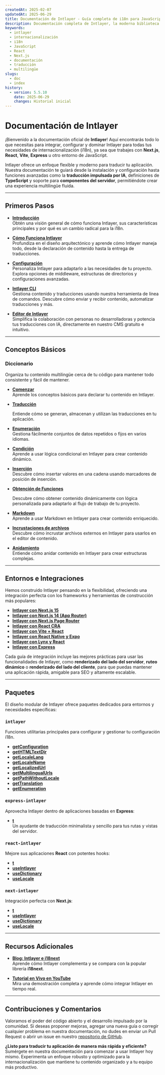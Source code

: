 ```yaml
---
createdAt: 2025-02-07
updatedAt: 2025-06-29
title: Documentación de Intlayer - Guía completa de i18n para JavaScript
description: Documentación completa de Intlayer, la moderna biblioteca de internacionalización para JavaScript, React, Next.js, Express y más frameworks.
keywords:
  - intlayer
  - internacionalización
  - i18n
  - JavaScript
  - React
  - Next.js
  - documentación
  - traducción
  - multilingüe
slugs:
  - doc
  - index
history:
  - version: 5.5.10
    date: 2025-06-29
    changes: Historial inicial
---
```


# Documentación de Intlayer

¡Bienvenido a la documentación oficial de **Intlayer**! Aquí encontrarás todo lo que necesitas para integrar, configurar y dominar Intlayer para todas tus necesidades de internacionalización (i18n), ya sea que trabajes con **Next.js**, **React**, **Vite**, **Express** u otro entorno de JavaScript.

Intlayer ofrece un enfoque flexible y moderno para traducir tu aplicación. Nuestra documentación te guiará desde la instalación y configuración hasta funciones avanzadas como la **traducción impulsada por IA**, definiciones de **TypeScript** y soporte para **componentes del servidor**, permitiéndote crear una experiencia multilingüe fluida.

---

## Primeros Pasos

- **[Introducción](https://github.com/aymericzip/intlayer/blob/main/docs/docs/es/introduction.md)**  
  Obtén una visión general de cómo funciona Intlayer, sus características principales y por qué es un cambio radical para la i18n.

- **[Cómo Funciona Intlayer](https://github.com/aymericzip/intlayer/blob/main/docs/docs/es/how_works_intlayer.md)**  
  Profundiza en el diseño arquitectónico y aprende cómo Intlayer maneja todo, desde la declaración de contenido hasta la entrega de traducciones.

- **[Configuración](https://github.com/aymericzip/intlayer/blob/main/docs/docs/es/configuration.md)**  
  Personaliza Intlayer para adaptarlo a las necesidades de tu proyecto. Explora opciones de middleware, estructuras de directorios y configuraciones avanzadas.

- **[Intlayer CLI](https://github.com/aymericzip/intlayer/blob/main/docs/docs/es/intlayer_cli.md)**  
  Gestiona contenido y traducciones usando nuestra herramienta de línea de comandos. Descubre cómo enviar y recibir contenido, automatizar traducciones y más.

- **[Editor de Intlayer](https://github.com/aymericzip/intlayer/blob/main/docs/docs/es/intlayer_visual_editor.md)**  
  Simplifica la colaboración con personas no desarrolladoras y potencia tus traducciones con IA, directamente en nuestro CMS gratuito e intuitivo.

---

## Conceptos Básicos

### Diccionario

Organiza tu contenido multilingüe cerca de tu código para mantener todo consistente y fácil de mantener.

- **[Comenzar](https://github.com/aymericzip/intlayer/blob/main/docs/docs/es/dictionary/get_started.md)**  
  Aprende los conceptos básicos para declarar tu contenido en Intlayer.

- **[Traducción](https://github.com/aymericzip/intlayer/blob/main/docs/docs/es/dictionary/translation.md)**

  Entiende cómo se generan, almacenan y utilizan las traducciones en tu aplicación.

- **[Enumeración](https://github.com/aymericzip/intlayer/blob/main/docs/docs/es/dictionary/enumeration.md)**  
  Gestiona fácilmente conjuntos de datos repetidos o fijos en varios idiomas.

- **[Condición](https://github.com/aymericzip/intlayer/blob/main/docs/docs/es/dictionary/conditional.md)**  
  Aprende a usar lógica condicional en Intlayer para crear contenido dinámico.

- **[Inserción](https://github.com/aymericzip/intlayer/blob/main/docs/docs/es/dictionary/insertion.md)**  
  Descubre cómo insertar valores en una cadena usando marcadores de posición de inserción.

- **[Obtención de Funciones](https://github.com/aymericzip/intlayer/blob/main/docs/docs/es/dictionary/function_fetching.md)**

  Descubre cómo obtener contenido dinámicamente con lógica personalizada para adaptarlo al flujo de trabajo de tu proyecto.

- **[Markdown](https://github.com/aymericzip/intlayer/blob/main/docs/docs/es/dictionary/markdown.md)**  
  Aprende a usar Markdown en Intlayer para crear contenido enriquecido.

- **[Incrustaciones de archivos](https://github.com/aymericzip/intlayer/blob/main/docs/docs/es/dictionary/file_embeddings.md)**  
  Descubre cómo incrustar archivos externos en Intlayer para usarlos en el editor de contenido.

- **[Anidamiento](https://github.com/aymericzip/intlayer/blob/main/docs/docs/es/dictionary/nesting.md)**  
  Entiende cómo anidar contenido en Intlayer para crear estructuras complejas.

---

## Entornos e Integraciones

Hemos construido Intlayer pensando en la flexibilidad, ofreciendo una integración perfecta con los frameworks y herramientas de construcción más populares:

- **[Intlayer con Next.js 15](https://github.com/aymericzip/intlayer/blob/main/docs/docs/es/intlayer_with_nextjs_15.md)**
- **[Intlayer con Next.js 14 (App Router)](https://github.com/aymericzip/intlayer/blob/main/docs/docs/es/intlayer_with_nextjs_14.md)**
- **[Intlayer con Next.js Page Router](https://github.com/aymericzip/intlayer/blob/main/docs/docs/es/intlayer_with_nextjs_page_router.md)**
- **[Intlayer con React CRA](https://github.com/aymericzip/intlayer/blob/main/docs/docs/es/intlayer_with_create_react_app.md)**
- **[Intlayer con Vite + React](https://github.com/aymericzip/intlayer/blob/main/docs/docs/es/intlayer_with_vite+react.md)**
- **[Intlayer con React Native y Expo](https://github.com/aymericzip/intlayer/blob/main/docs/docs/es/intlayer_with_react_native+expo.md)**
- **[Intlayer con Lynx y React](https://github.com/aymericzip/intlayer/blob/main/docs/docs/es/intlayer_with_lynx+react.md)**
- **[Intlayer con Express](https://github.com/aymericzip/intlayer/blob/main/docs/docs/es/intlayer_with_express.md)**

Cada guía de integración incluye las mejores prácticas para usar las funcionalidades de Intlayer, como **renderizado del lado del servidor**, **ruteo dinámico** o **renderizado del lado del cliente**, para que puedas mantener una aplicación rápida, amigable para SEO y altamente escalable.

---

## Paquetes

El diseño modular de Intlayer ofrece paquetes dedicados para entornos y necesidades específicas:

### `intlayer`

Funciones utilitarias principales para configurar y gestionar tu configuración i18n.

- **[getConfiguration](https://github.com/aymericzip/intlayer/blob/main/docs/docs/es/packages/intlayer/getConfiguration.md)**
- **[getHTMLTextDir](https://github.com/aymericzip/intlayer/blob/main/docs/docs/es/packages/intlayer/getHTMLTextDir.md)**
- **[getLocaleLang](https://github.com/aymericzip/intlayer/blob/main/docs/docs/es/packages/intlayer/getLocaleLang.md)**
- **[getLocaleName](https://github.com/aymericzip/intlayer/blob/main/docs/docs/es/packages/intlayer/getLocaleName.md)**
- **[getLocalizedUrl](https://github.com/aymericzip/intlayer/blob/main/docs/docs/es/packages/intlayer/getLocalizedUrl.md)**
- **[getMultilingualUrls](https://github.com/aymericzip/intlayer/blob/main/docs/docs/es/packages/intlayer/getMultilingualUrls.md)**
- **[getPathWithoutLocale](https://github.com/aymericzip/intlayer/blob/main/docs/docs/es/packages/intlayer/getPathWithoutLocale.md)**
- **[getTranslation](https://github.com/aymericzip/intlayer/blob/main/docs/docs/es/packages/intlayer/getTranslation.md)**
- **[getEnumeration](https://github.com/aymericzip/intlayer/blob/main/docs/docs/es/packages/intlayer/getEnumeration.md)**

### `express-intlayer`

Aprovecha Intlayer dentro de aplicaciones basadas en **Express**:

- **[t](https://github.com/aymericzip/intlayer/blob/main/docs/docs/es/packages/express-intlayer/t.md)**  
  Un ayudante de traducción minimalista y sencillo para tus rutas y vistas del servidor.

### `react-intlayer`

Mejore sus aplicaciones **React** con potentes hooks:

- **[t](https://github.com/aymericzip/intlayer/blob/main/docs/docs/es/packages/react-intlayer/t.md)**
- **[useIntlayer](https://github.com/aymericzip/intlayer/blob/main/docs/docs/es/packages/react-intlayer/useIntlayer.md)**
- **[useDictionary](https://github.com/aymericzip/intlayer/blob/main/docs/docs/es/packages/react-intlayer/useDictionary.md)**
- **[useLocale](https://github.com/aymericzip/intlayer/blob/main/docs/docs/es/packages/react-intlayer/useLocale.md)**

### `next-intlayer`

Integración perfecta con **Next.js**:

- **[t](https://github.com/aymericzip/intlayer/blob/main/docs/docs/es/packages/next-intlayer/t.md)**
- **[useIntlayer](https://github.com/aymericzip/intlayer/blob/main/docs/docs/es/packages/next-intlayer/useIntlayer.md)**
- **[useDictionary](https://github.com/aymericzip/intlayer/blob/main/docs/docs/es/packages/next-intlayer/useDictionary.md)**
- **[useLocale](https://github.com/aymericzip/intlayer/blob/main/docs/docs/es/packages/next-intlayer/useLocale.md)**

---

## Recursos Adicionales

- **[Blog: Intlayer e i18next](https://github.com/aymericzip/intlayer/blob/main/docs/docs/es/intlayer_with_i18next.md)**  
  Aprende cómo Intlayer complementa y se compara con la popular librería **i18next**.

- **[Tutorial en Vivo en YouTube](https://youtu.be/W2G7KxuSD4c?si=GyU_KpVhr61razRw)**  
  Mira una demostración completa y aprende cómo integrar Intlayer en tiempo real.

---

## Contribuciones y Comentarios

Valoramos el poder del código abierto y el desarrollo impulsado por la comunidad. Si deseas proponer mejoras, agregar una nueva guía o corregir cualquier problema en nuestra documentación, no dudes en enviar un Pull Request o abrir un issue en nuestro [repositorio de GitHub](https://github.com/aymericzip/intlayer/blob/main/docs/docs).

**¿Listo para traducir tu aplicación de manera más rápida y eficiente?** Sumérgete en nuestra documentación para comenzar a usar Intlayer hoy mismo. Experimenta un enfoque robusto y optimizado para la internacionalización que mantiene tu contenido organizado y a tu equipo más productivo.
